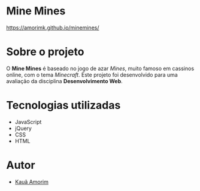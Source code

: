 # Mine Mines
https://amorimk.github.io/minemines/

# Sobre o projeto

O **Mine Mines** é baseado no jogo de azar *Mines*, muito famoso em cassinos online, com o tema *Minecraft*. Este projeto foi desenvolvido para uma avaliação da disciplina **Desenvolvimento Web**.

# Tecnologias utilizadas
- JavaScript
- jQuery
- CSS
- HTML

# Autor

- <a href="github.com/amorimk">Kauã Amorim</a>
